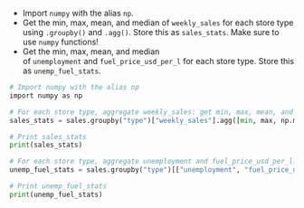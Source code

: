 - Import `numpy` with the alias `np`.
- Get the min, max, mean, and median of `weekly_sales` for each store type using `.groupby()` and `.agg()`. Store this as `sales_stats`. Make sure to use `numpy` functions!
- Get the min, max, mean, and median of `unemployment` and `fuel_price_usd_per_l` for each store type. Store this as `unemp_fuel_stats`.
```Python
# Import numpy with the alias np
import numpy as np

# For each store type, aggregate weekly_sales: get min, max, mean, and median
sales_stats = sales.groupby("type")["weekly_sales"].agg([min, max, np.mean, np.median])

# Print sales_stats
print(sales_stats)

# For each store type, aggregate unemployment and fuel_price_usd_per_l: get min, max, mean, and median
unemp_fuel_stats = sales.groupby("type")[["unemployment", "fuel_price_usd_per_l"]].agg([min, max, np.mean, np.median])

# Print unemp_fuel_stats
print(unemp_fuel_stats)
```
